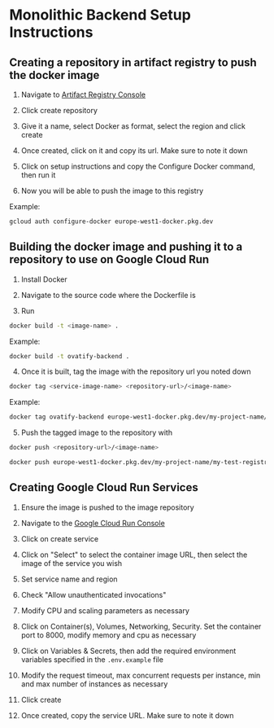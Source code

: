 # Monolithic Backend Setup Instructions

## Creating a repository in artifact registry to push the docker image

1. Navigate to [Artifact Registry Console](https://console.cloud.google.com/artifacts)

2. Click create repository

3. Give it a name, select Docker as format, select the region and click create

4. Once created, click on it and copy its url. Make sure to note it down

5. Click on setup instructions and copy the Configure Docker command, then run it

6. Now you will be able to push the image to this registry

Example:

```bash
gcloud auth configure-docker europe-west1-docker.pkg.dev
```

## Building the docker image and pushing it to a repository to use on Google Cloud Run

1. Install Docker

2. Navigate to the source code where the Dockerfile is

3. Run

```bash
docker build -t <image-name> .
```

Example:

```bash
docker build -t ovatify-backend .
```

4. Once it is built, tag the image with the repository url you noted down

```bash
docker tag <service-image-name> <repository-url>/<image-name>
```

Example:

```bash
docker tag ovatify-backend europe-west1-docker.pkg.dev/my-project-name/my-test-registry/ovatify-backend
```

5. Push the tagged image to the repository with

```bash
docker push <repository-url>/<image-name>
```

```bash
docker push europe-west1-docker.pkg.dev/my-project-name/my-test-registry/ovatify-backend
```

## Creating Google Cloud Run Services

1. Ensure the image is pushed to the image repository

2. Navigate to the [Google Cloud Run Console](https://console.cloud.google.com/run)

3. Click on create service

4. Click on "Select" to select the container image URL, then select the image of the service you wish

5. Set service name and region

6. Check "Allow unauthenticated invocations"

7. Modify CPU and scaling parameters as necessary

8. Click on Container(s), Volumes, Networking, Security. Set the container port to 8000, modify memory and cpu as necessary

9. Click on Variables & Secrets, then add the required environment variables specified in the `.env.example` file

10. Modify the request timeout, max concurrent requests per instance, min and max number of instances as necessary

11. Click create

12. Once created, copy the service URL. Make sure to note it down
